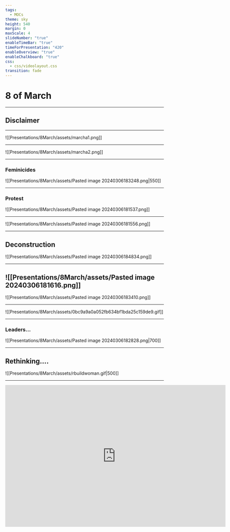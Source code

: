 ```yaml
---
tags:
  - MOCs
theme: sky
height: 540
margin: 0
maxScale: 4
slideNumber: "true"
enableTimeBar: "true"
timeForPresentation: "420"
enableOverview: "true"
enableChalkboard: "true"
css:
  - css/videolayout.css
transition: fade
---
```

# 8 of March
---
## Disclaimer
---
![[Presentations/8March/assets/marcha1.png]]

---

![[Presentations/8March/assets/marcha2.png]]

---
### Feminicides
![[Presentations/8March/assets/Pasted image 20240306183248.png|550]]

---
### Protest
![[Presentations/8March/assets/Pasted image 20240306181537.png]]

---

![[Presentations/8March/assets/Pasted image 20240306181556.png]]

---
## Deconstruction

![[Presentations/8March/assets/Pasted image 20240306184834.png]]

---
![[Presentations/8March/assets/Pasted image 20240306181616.png]]
---

![[Presentations/8March/assets/Pasted image 20240306183410.png]]

---
![[Presentations/8March/assets/0bc9a9a0a052fb634bf1bda25c159de9.gif]]

---
### Leaders...

![[Presentations/8March/assets/Pasted image 20240306182828.png|700]]

---
## Rethinking....

![[Presentations/8March/assets/rbuildwoman.gif|500]]

---
<iframe width="700" height="450" src="https://www.youtube.com/embed/5CREwPtkcJY?si=Il8cT-Ow3VQSnCZo" title="YouTube video player" frameborder="0" allow="accelerometer; autoplay; clipboard-write; encrypted-media; gyroscope; picture-in-picture; web-share" allowfullscreen></iframe>